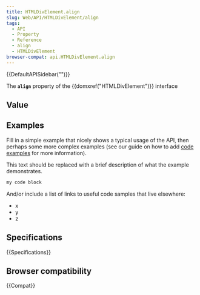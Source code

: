 ```yaml
---
title: HTMLDivElement.align
slug: Web/API/HTMLDivElement/align
tags:
  - API
  - Property
  - Reference
  - align
  - HTMLDivElement
browser-compat: api.HTMLDivElement.align
---
```

{{DefaultAPISidebar("")}}

The **`align`** property of the {{domxref("HTMLDivElement")}} interface 

## Value



## Examples

Fill in a simple example that nicely shows a typical usage of the API, then perhaps some more complex examples (see our guide on how to add [code examples](/en-US/docs/MDN/Contribute/Structures/Code_examples) for more information).

This text should be replaced with a brief description of what the example demonstrates.

```js
my code block
```

And/or include a list of links to useful code samples that live elsewhere:

*   x
*   y
*   z

## Specifications

{{Specifications}}

## Browser compatibility

{{Compat}}


